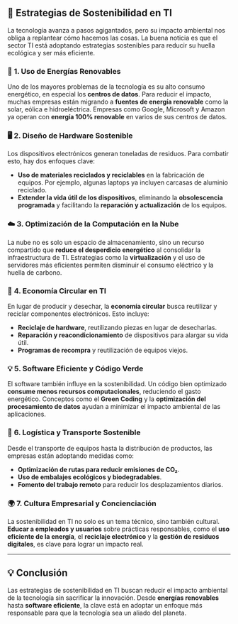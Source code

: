 ## :checkered_flag: Estrategias de Sostenibilidad en TI

La tecnología avanza a pasos agigantados, pero su impacto ambiental nos obliga a replantear cómo hacemos las cosas. La buena noticia es que el sector TI está adoptando estrategias sostenibles para reducir su huella ecológica y ser más eficiente.

### 🔋 **1. Uso de Energías Renovables**  
Uno de los mayores problemas de la tecnología es su alto consumo energético, en especial los **centros de datos**. Para reducir el impacto, muchas empresas están migrando a **fuentes de energía renovable** como la solar, eólica e hidroeléctrica. Empresas como Google, Microsoft y Amazon ya operan con **energía 100% renovable** en varios de sus centros de datos.

### 🖥️ **2. Diseño de Hardware Sostenible**  
Los dispositivos electrónicos generan toneladas de residuos. Para combatir esto, hay dos enfoques clave:  
- **Uso de materiales reciclados y reciclables** en la fabricación de equipos. Por ejemplo, algunas laptops ya incluyen carcasas de aluminio reciclado.  
- **Extender la vida útil de los dispositivos**, eliminando la **obsolescencia programada** y facilitando la **reparación y actualización** de los equipos.

### ☁️ **3. Optimización de la Computación en la Nube**  
La nube no es solo un espacio de almacenamiento, sino un recurso compartido que **reduce el desperdicio energético** al consolidar la infraestructura de TI. Estrategias como la **virtualización** y el uso de servidores más eficientes permiten disminuir el consumo eléctrico y la huella de carbono.

### 🔄 **4. Economía Circular en TI**  
En lugar de producir y desechar, la **economía circular** busca reutilizar y reciclar componentes electrónicos. Esto incluye:  
- **Reciclaje de hardware**, reutilizando piezas en lugar de desecharlas.  
- **Reparación y reacondicionamiento** de dispositivos para alargar su vida útil.  
- **Programas de recompra** y reutilización de equipos viejos.

### 💡 **5. Software Eficiente y Código Verde**  
El software también influye en la sostenibilidad. Un código bien optimizado **consume menos recursos computacionales**, reduciendo el gasto energético. Conceptos como el **Green Coding** y la **optimización del procesamiento de datos** ayudan a minimizar el impacto ambiental de las aplicaciones.

### 🚛 **6. Logística y Transporte Sostenible**  
Desde el transporte de equipos hasta la distribución de productos, las empresas están adoptando medidas como:  
- **Optimización de rutas para reducir emisiones de CO₂**.  
- **Uso de embalajes ecológicos y biodegradables**.  
- **Fomento del trabajo remoto** para reducir los desplazamientos diarios.

### 🌍 **7. Cultura Empresarial y Concienciación**  
La sostenibilidad en TI no solo es un tema técnico, sino también cultural. **Educar a empleados y usuarios** sobre prácticas responsables, como el **uso eficiente de la energía**, el **reciclaje electrónico** y la **gestión de residuos digitales**, es clave para lograr un impacto real.

---

## 💡 **Conclusión**  
Las estrategias de sostenibilidad en TI buscan reducir el impacto ambiental de la tecnología sin sacrificar la innovación. Desde **energías renovables** hasta **software eficiente**, la clave está en adoptar un enfoque más responsable para que la tecnología sea un aliado del planeta.


